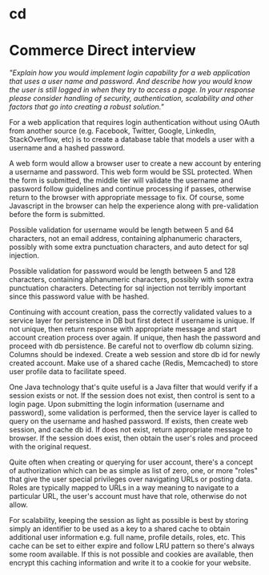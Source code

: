 # cd

# Commerce Direct interview

*"Explain how you would implement login capability for a web application that uses a user name and password. And describe how you would know the user is still logged in when they try to access a page. In your response please consider handling of security, authentication, scalability and other factors that go into creating a robust solution."*

For a web application that requires login authentication without using OAuth from another source (e.g. Facebook, Twitter, Google, LinkedIn, StackOverflow, etc) is to create a database table that models a user with a username and a hashed password. 

A web form would allow a browser user to create a new account by entering a username and password. This web form would be SSL protected. When the form is submitted, the middle tier will validate the username and password follow guidelines and continue processing if passes, otherwise return to the browser with appropriate message to fix. Of course, some Javascript in the browser can help the experience along with pre-validation before the form is submitted.

Possible validation for username would be length between 5 and 64 characters, not an email address, containing alphanumeric characters, possibly with some extra punctuation characters, and auto detect for sql injection. 

Possible validation for password would be length between 5 and 128 characters, containing alphanumeric characters, possibly with some extra punctuation characters. Detecting for sql injection not terribly important since this password value with be hashed. 

Continuing with account creation, pass the correctly validated values to a service layer for persistence in DB but first detect if username is unique. If not unique, then return response with appropriate message and start account creation process over again. If unique, then hash the password and proceed with db persistence. Be careful not to overflow db column sizing. Columns should be indexed. Create a web session and store db id for newly created account. Make use of a shared cache (Redis, Memcached) to store user profile data to facilitate speed.

One Java technology that's quite useful is a Java filter that would verify if a session exists or not. If the session does not exist, then control is sent to a login page. Upon submitting the login information (username and password), some validation is performed, then the service layer is called to query on the username and hashed password. If exists, then create web session, and cache db id. If does not exist, return appropriate message to browser. If the session does exist, then obtain the user's roles and proceed with the original request.

Quite often when creating or querying for user account, there's a concept of authorization which can be as simple as list of zero, one, or more "roles" that give the user special privileges over navigating URLs or posting data. Roles are typically mapped to URLs in a way meaning to navigate to a particular URL, the user's account must have that role, otherwise do not allow. 

For scalability, keeping the session as light as possible is best by storing simply an identifier to be used as a key to a shared cache to obtain additional user information e.g. full name, profile details, roles, etc. This cache can be set to either expire and follow LRU pattern so there's always some room available. If this is not possible and cookies are available, then encrypt this caching information and write it to a cookie for your website. 
